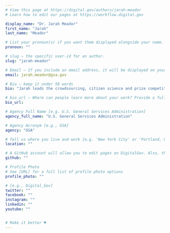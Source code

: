 ```yaml
---
# View this page at https://digital.gov/authors/jarah-meador
# Learn how to edit our pages at https://workflow.digital.gov

display_name: "Dr. Jarah Meador"
first_name: "Jarah"
last_name: "Meador"

# List your pronoun(s) if you want them displayed alongside your name. If blank, we'll use just your name. Learn more http://mypronouns.org
pronoun: ""

# slug — the specific user-id for an author.
slug: "jarah-meador"

# Email — If you include an email address, it will be displayed on your profile page
email: jarah.meador@gsa.gov

# Bio — keep it under 50 words
bio: "Jarah leads the crowdsourcing, citizen science and prize competition open innovation portfolio at GSA that includes the Challenge.Gov and CitizenScience.gov. Previously, she led the innovation sourcing program at the Department of Veterans Affairs Center for Innovation and this portfolio included prize competitions, broad agency announcements, and pay for success/social impact financing. The AAAS Science and Policy Technology Fellowship brought her to the federal government at the US Agency for International Development 10 years ago where she led a large-scale desalination technology development prize competition. Jarah earned her PhD in Cancer Biology at the University of Texas Graduate School of Biomedical Sciences and is an Air Force Veteran."

# bio_url — Where can people learn more about your work? Provide a full URL [e.g. 'https://www.example.gov/']
bio_url:

# Agency Full Name [e.g. U.S. General Services Administration]
agency_full_name: "U.S. General Services Administration"

# Agency Acronym [e.g., GSA]
agency: "GSA"

# Tell us where you live and work [e.g. 'New York City' or 'Portland, OR']
location: ""

# A GitHub account will allow you to edit pages on DigitalGov. Also, the image used in your GitHub account can be used to populate your digital.gov profile photo. Learn more about getting a Github account at [URL]
github: ""

# Profile Photo
# See [URL] for a full list of profile photo options
profile_photo: ""

# [e.g., Digital_Gov]
twitter: ""
facebook: ""
instagram: ""
linkedin: ""
youtube: ""


# Make it better ♥
---
```

